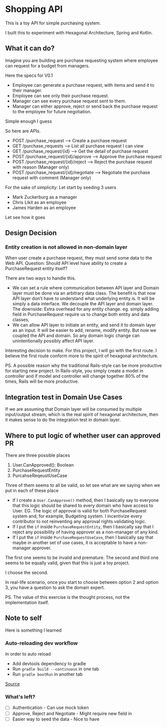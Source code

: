 # Shopping API

This is a toy API for simple purchasing system.

I built this to experiment with Hexagonal Architecture, Spring and Kotlin.

## What it can do?

Imagine you are building are purchase requesting system where employee can request for a budget from managers.

Here the specs for V0.1

- Employee can generate a purchase request, with items and send it to their manager.
- Employee can see only their purchase request.
- Manager can see every purchase request sent to them.
- Manager can either approve, reject or send back the purchase request to the employee for future negotiation.

Simple enough I guess

So here are APIs.

- POST /purchase_request --> Create a purchase request
- GET /purchase_requests --> List all purchase request I can view
- GET /purchase_request/{id} --> Get the detail of purchase request
- POST /purchase_request/{id}/approve --> Approve the purchase request
- POST /purchase_request/{id}/reject --> Reject the purchase request with reason (Manager only)
- POST /purchase_request/{id}/negotiate --> Negotiate the purchase request with comment (Manager only)

For the sake of simplicity: Let start by seeding 3 users

- Mark Zuckerburg as a manager
- Chris Likit as an employee
- James Harden as an employee

Let see how it goes

## Design Decision

### Entity creation is not allowed in non-domain layer

When user create a purchase request, they must send some data to the Web API. Question: Should API level have ability to create a PurchaseRequest entity itself?

There are two ways to handle this.

- We can set a rule where communication between API layer and Domain layer must be done via an arbitrary data class. The benefit is that now API layer don't have to understand what underlying entity is. It will be simply a data interface. We decouple the API layer and domain layer. The downside: Extra overhead for any entity change. eg. simply adding field in PurchaseRequest require us to change both entity and data classes,
- We can allow API layer to initiate an entity, and send it to domain layer as an input. It will be easier to add, rename, modify entity. But now we coupled the API and domain. So any domain logic change can unintentionally possibly affect API layer.

Interesting decision to make. For this project, I will go with the first route. I believe the first route conform more to the spirit of hexagonal architecture.

PS. A possible reason why the traditional Rails-style can be more productive for starting new project. In Rails-style, you simply create a model in controller and if model and controller will change together 80% of the times, Rails will be more productive.

## Integration test in Domain Use Cases

If we are assuming that Domain layer will be consumed by multiple input/output stream, which is the real spirit of hexagonal architecture, then it makes sense to do the integration test in domain layer.

## Where to put logic of whether user can approved PR

There are three possible places
1. User.CanApproved(): Boolean
2. PurchaseRequestEntity
3. PurcahseReqeustUseCase

Three of them seems to all be valid, so let see what are we saying when we put in each of these place
- If I create a `User.CanApprove()` method, then I basically say to everyone that this logic should be shared to every domain who have access to User. EG. The logic of approval is valid for both PurchaseRequest system and, for example, Budgeting system. I incentivize every contributor to not reinventing any approval rights validating logic.
- If I put the `if` inside `PurchaseRequestEntity`, then I basically say that I reject any possibility of having approver as a non-manager of any kind.
- If I put the `if` inside `PurchaseRequestUseCase`, then I basically say that maybe in another set of use cases, it is acceptable to have a non-manager approver.

The first one seems to be invalid and premature. The second and third one seems to be equally valid, given that this is just a toy project.

I choose the second.

In real-life scenario, once you start to choose between option 2 and option 3, you have a question to ask the domain expert.

PS. The value of this exercise is the thought process, not the implementation itself.

## Note to self

Here is something I learned

### Auto-reloading dev workflow

In order to auto reload

- Add devtools dependency to gradle
- Run `gradle build --continuous` in one tab
- Run `gradle bootRun` in another tab

[Source](https://dzone.com/articles/continuous-auto-restart-with-spring-boot-devtools)

### What's left?

- [ ] Authentication - Can use mock token
- [ ] Approve, Reject and Negotiate - Might require new field in
- [ ] Easier way to seed the data - Nice to have
